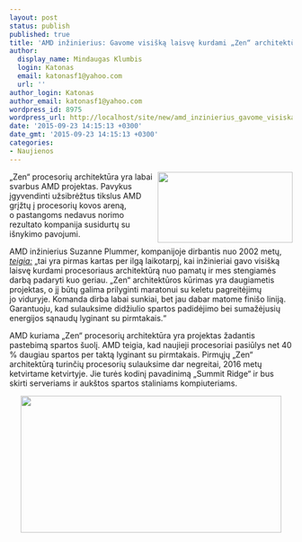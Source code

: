```yaml
---
layout: post
status: publish
published: true
title: 'AMD inžinierius: Gavome visišką laisvę kurdami „Zen“ architektūrą'
author:
  display_name: Mindaugas Klumbis
  login: Katonas
  email: katonasf1@yahoo.com
  url: ''
author_login: Katonas
author_email: katonasf1@yahoo.com
wordpress_id: 8975
wordpress_url: http://localhost/site/new/amd_inzinierius_gavome_visiska_laisve_kurdami_zen_architektura/
date: '2015-09-23 14:15:13 +0300'
date_gmt: '2015-09-23 14:15:13 +0300'
categories:
- Naujienos
---
```

<p>
	<a href="http://technews.lt/userfiles/amd_zen_performance_advantages_fad(1).jpg"><img alt="" src="http://technews.lt/userfiles/amd_zen_performance_advantages_fad(1).jpg" style="width: 240px; height: 126px; float: right;" /></a>&bdquo;Zen&ldquo; procesorių architektūra yra labai svarbus AMD projektas. Pavykus įgyvendinti užsibrėžtus tikslus AMD grįžtų į procesorių kovos areną, o&nbsp;pastangoms nedavus norimo rezultato kompanija susidurtų su i&scaron;nykimo pavojumi.</p>
<p>
	AMD inžinierius Suzanne Plummer, kompanijoje dirbantis nuo 2002 metų, <em><a href="http://www.kitguru.net/components/cpu/anton-shilov/amd-engineer-developers-were-given-the-total-freedom-with-zen/">teigia:</a></em> &bdquo;tai yra pirmas kartas per ilgą laikotarpį, kai inžinieriai gavo visi&scaron;ką laisvę kurdami procesoriaus architektūrą nuo pamatų ir mes stengiamės darbą padaryti kuo geriau. &bdquo;Zen&ldquo; architektūros kūrimas yra daugiametis projektas, o jį būtų galima prilyginti maratonui su keletu pagreitėjimų jo&nbsp;viduryje. Komanda dirba labai sunkiai, bet jau dabar matome fini&scaron;o liniją. Garantuoju, kad sulauksime didžiulio spartos padidėjimo bei sumažėjusių energijos sąnaudų lyginant su pirmtakais.&ldquo;</p>
<p>
	AMD kuriama &bdquo;Zen&ldquo; procesorių architektūra yra projektas žadantis pastebimą spartos &scaron;uolį. AMD teigia, kad naujieji procesoriai pasiūlys net 40 % daugiau spartos per taktą lyginant su pirmtakais. Pirmųjų &bdquo;Zen&ldquo; architektūrą turinčių procesorių sulauksime dar negreitai, 2016 metų ketvirtame ketvirtyje. Jie turės kodinį pavadinimą &bdquo;Summit Ridge&ldquo; ir bus skirti serveriams ir auk&scaron;tos spartos staliniams kompiuteriams.</p>
<p style="text-align: center;">
	<a href="http://technews.lt/userfiles/amd_zen_performance_advantages_fad_1.jpg"><img alt="" src="http://technews.lt/userfiles/amd_zen_performance_advantages_fad_1.jpg" style="width: 464px; height: 244px;" /></a></p>
